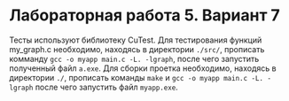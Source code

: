 # Лабораторная работа 5. Вариант 7
Тесты используют библиотеку CuTest. Для тестирования функций my_graph.c необходимо, находясь в директории `./src/`, прописать комманду `gcc -o myapp main.c -L. -lgraph`, после чего запустить полученный файл `a.exe`.
Для сборки проетка необходимо, находясь в директории `./`, прописать команды `make` и `gcc -o myapp main.c -L. -lgraph` после чего запустить файл `myapp.exe`.

